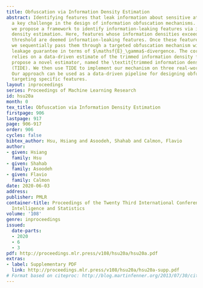 ```yaml
---
title: Obfuscation via Information Density Estimation
abstract: Identifying features that leak information about sensitive attributes is
  a key challenge in the design of information obfuscation mechanisms. In this paper,
  we propose a framework to identify information-leaking features via information
  density estimation. Here, features whose information densities exceed a pre-defined
  threshold are deemed information-leaking features. Once these features are identified,
  we sequentially pass them through a targeted obfuscation mechanism with a provable
  leakage guarantee in terms of $\mathsf{E}_\gamma$-divergence. The core of this mechanism
  relies on a data-driven estimate of the trimmed information density for which we
  propose a novel estimator, named the \textit{trimmed information density estimator}
  (TIDE). We then use TIDE to implement our mechanism on three real-world datasets.
  Our approach can be used as a data-driven pipeline for designing obfuscation mechanisms
  targeting specific features.
layout: inproceedings
series: Proceedings of Machine Learning Research
id: hsu20a
month: 0
tex_title: Obfuscation via Information Density Estimation
firstpage: 906
lastpage: 917
page: 906-917
order: 906
cycles: false
bibtex_author: Hsu, Hsiang and Asoodeh, Shahab and Calmon, Flavio
author:
- given: Hsiang
  family: Hsu
- given: Shahab
  family: Asoodeh
- given: Flavio
  family: Calmon
date: 2020-06-03
address: 
publisher: PMLR
container-title: Proceedings of the Twenty Third International Conference on Artificial
  Intelligence and Statistics
volume: '108'
genre: inproceedings
issued:
  date-parts:
  - 2020
  - 6
  - 3
pdf: http://proceedings.mlr.press/v108/hsu20a/hsu20a.pdf
extras:
- label: Supplementary PDF
  link: http://proceedings.mlr.press/v108/hsu20a/hsu20a-supp.pdf
# Format based on citeproc: http://blog.martinfenner.org/2013/07/30/citeproc-yaml-for-bibliographies/
---
```


